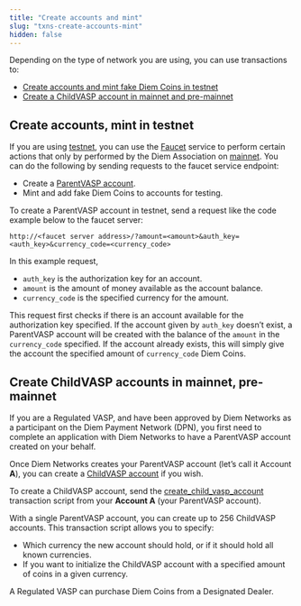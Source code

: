 ```yaml
---
title: "Create accounts and mint"
slug: "txns-create-accounts-mint"
hidden: false
---
```

Depending on the type of network you are using, you can use transactions to:
* [Create accounts and mint fake Diem Coins in testnet](/transactions/txns-types/txns-create-accounts-mint#create-accounts-mint-in-testnet)
* [Create a ChildVASP account in mainnet and pre-mainnet](/transactions/txns-types/txns-create-accounts-mint#create-childvasp-accounts-in-mainnet-pre-mainnet)

## Create accounts, mint in testnet

If you are using [testnet](/reference/glossary#tesnet), you can use the [Faucet](/reference/glossary#faucet) service to perform certain actions that only by performed by the Diem Association on [mainnet](/reference/glossary#mainnet). You can do the following by sending requests to the faucet service endpoint:
* Create a [ParentVASP account](/reference/glossary#parentvasp-account).
* Mint and add fake Diem Coins to accounts for testing.

To create a ParentVASP account in testnet, send a request like the code example below to the faucet server:
```http request
http://<faucet server address>/?amount=<amount>&auth_key=<auth_key>&currency_code=<currency_code>
```

In this example request,

* `auth_key` is the authorization key for an account.
* `amount` is the amount of money available as the account balance.
* `currency_code` is the specified currency for the amount.

This request first checks if there is an account available for the authorization key specified. If the account given by `auth_key` doesn’t exist, a ParentVASP account will be created with the balance of the `amount` in the `currency_code` specified. If the account already exists, this will simply give the account the specified amount of `currency_code` Diem Coins.

## Create ChildVASP accounts in mainnet, pre-mainnet

If you are a Regulated VASP, and have been approved by Diem Networks as a participant on the Diem Payment Network (DPN), you first need to complete an application with Diem Networks to have a ParentVASP account created on your behalf.

Once Diem Networks creates your ParentVASP account (let’s call it Account **A**), you can create a [ChildVASP account](/reference/glossary#childvasp-account) if you wish.

To create a ChildVASP account, send the [create_child_vasp_account](https://github.com/diem/diem/blob/main/diem-move/diem-framework/script_documentation/script_documentation.md#script-create_child_vasp_account) transaction script from your **Account A** (your ParentVASP account).

With a single ParentVASP account, you can create up to 256 ChildVASP accounts. This transaction script allows you to specify:
* Which currency the new account should hold, or if it should hold all known currencies.
* If you want to initialize the ChildVASP account with a specified amount of coins in a given currency.

A Regulated VASP can purchase Diem Coins from a Designated Dealer.
